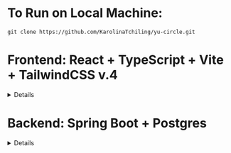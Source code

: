 


# To Run on Local Machine:

```
git clone https://github.com/KarolinaTchiling/yu-circle.git
```
# Frontend: React + TypeScript + Vite + TailwindCSS v.4
<details>

1. Install [bun](https://bun.sh/)

2. Install dependencies

```
cd frontend

bun install
```

3. Run Frontend

```
bun run dev
```

Tailwind Documentation (v.4): https://tailwindcss.com/docs/styling-with-utility-classes
</details>

# Backend: Spring Boot + Postgres

<details>

## ProfileService:
<details>
Assuming you are using eclipse, follow these steps:

1. Open eclipse, and go to the top menu to select Help > Eclipse Marketplace.

2. Search for 'Spring Boot'.

3. Install Spring Tools 4.28.

4. Restart eclipse and import the project into your workspace.

5. Open the Azure website, find the yucircle database, and start it.

6. Back in eclipse, right click on the project folder and select Run As > Spring Boot App.


Get all users:
```
curl -X GET "http://localhost:8080/profiles"
```

Get a user (the username is in the url, in this example it is "test"):
```
curl -X GET "http://localhost:8080/profiles/bio/jdoe"
```

Get a user bio (the username is in the url, in this example it is "test"):
```
curl -X GET "http://localhost:8080/profiles/bio/jdoe"
```

Adding a user:
```
curl -X POST "http://localhost:8080/profiles" \
     -H "Content-Type: application/json" \
     -d '{
            "username": "test",
            "password": "dog",
            "york_id": "123444231",
            "firstname": "Test",
            "lastname": "Test",
            "email": "test@gmail.com",
            "phone_number": 1234567890,
            "bio": "Test"
         }'
```

Update a user (the username is in the url, in this example it is "test"):
```
curl -X PUT "http://localhost:8080/profiles/test" \
     -H "Content-Type: application/json" \
     -d '{
            "password": "dog",
            "york_id": "123444231",
            "firstname": "Test",
            "lastname": "Test",         
            "email": "test@gmail.com",
            "phone_number": 1234567890
            "bio": "Test"
         }'
```

Change a password (the username is in the url, in this example it is "test"):
```
curl -X PUT "http://localhost:8080/profiles/changepass/test" \
     -H "Content-Type: application/json" \
     -d '{
            "password": "dog"
         }'
```

Update a bio (the username is in the url, in this example it is "test"):
```
curl -X PUT "http://localhost:8080/profiles/bio/test" \
     -H "Content-Type: application/json" \
     -d '{
            "bio": "new bio."
         }'
```

Delete a user (the username is in the url, in this example it is "test"):
```
curl -X DELETE "http://localhost:8080/profiles/test"
```


Authentication:
```
curl -X POST http://localhost:8080/profiles/login \
     -H "Content-Type: application/json" \
     -d '{"username": "bob", "password": "password"}'
```

</details>

## DiscourseService:
<details>
To run, follow the same steps as outlined in the ProfileService.

### Posts:
##### Get all posts:
```
curl -X GET http://localhost:8080/posts
```

##### Get one post:

```
// The postId is in the URL (in this example it is '/1').
curl -X GET http://localhost:8080/posts/1
```

##### Add a post:
```
curl -X POST http://localhost:8080/posts \
     -H "Content-Type: application/json" \
     -d '{
           "content": "CS is so fun",
           "username": "bob",
           "title": "wow"
         }'
```

##### Delete a post:
```
curl -X DELETE http://localhost:8080/posts \
```

##### Update a post:

```
// The postId is in the URL (in this example it is the '/1').
curl -X PUT http://localhost:8080/posts/1 \
     -H "Content-Type: application/json" \
     -d '{
           "content": "updated text.",
           "title": "New Title"
         }'
```



### Comments:
##### Get all comments:
```
curl -X GET http://localhost:8080/comments
```

##### Get one comment:

```
// The commentId is in the URL (in this example it is '/1').
curl -X GET http://localhost:8080/comments/1
```

##### Get comments by post:

```
// The postId is in the URL (in this example it is '/1').
curl -X GET http://localhost:8080/comments/posts/1
```

##### Add a comment (top level comment):

```
curl -X POST http://localhost:8080/comments\
     -H "Content-Type: application/json" \
     -d '{
           "content": "CS is so fun",
           "username": "bob",
           "postId": 1
         }'
```

##### Add a comment reply (when comment is not a top level comment, in this case the parent commentId is 3):

```
// Make sure to include the parentId, so that this replies to 
// a comment, and not a post.
curl -X POST http://localhost:8080/comments\
     -H "Content-Type: application/json" \
     -d '{
           "content": "CS is so fun",
           "username": "bob",
           "postId": 1,
           "parentId": 3
         }'
```

##### Delete a comment:

```
// The commentId is in the URL (in this example it is the '/1').
curl -X DELETE http://localhost:8080/comments/delete/1 \
```

##### Update a comment:

```
// The commentId is in the URL (in this example it is the '/1').
curl -X PUT http://localhost:8080/comments/update/1 \
     -H "Content-Type: application/json" \
     -d '{
           "content": "updated text.",
         }'
```
</details>
</details>
